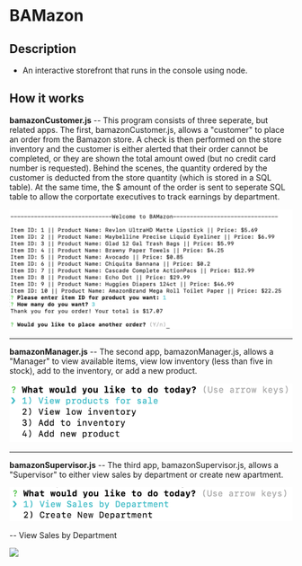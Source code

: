 # BAMazon

## Description

* An interactive storefront that runs in the console using node.

## How it works

**bamazonCustomer.js** -- This program consists of three seperate, but related apps. The first, bamazonCustomer.js, allows a "customer" to place an order from the Bamazon store. A check is then performed on the store inventory and the customer is either alerted that their order cannot be completed, or they are shown the total amount owed (but no credit card number is requested). Behind the scenes, the quantity ordered by the customer is deducted from the store quantity (which is stored in a SQL table). At the same time, the $ amount of the order is sent to seperate SQL table to allow the corportate executives to track earnings by department.

<kbd>
  <img src="images/bamazonCustomer.png">
</kbd>

---------------------------------------------------------------------------------------

**bamazonManager.js** -- The second app, bamazonManager.js, allows a "Manager" to view available items, view low inventory (less than five in stock), add to the inventory, or add a new product.

<kbd>
  <img src="images/bamazonManagerPrompt.png">
</kbd>

---------------------------------------------------------------------------------------
**bamazonSupervisor.js** -- The third app, bamazonSupervisor.js, allows a "Supervisor" to either view sales by department or create new apartment.

<kbd>
  <img src="images/bamwhatwouldyou.png">
</kbd>

-- View Sales by Department

<kbd>
  <img src="images/bamSupdep.png">
</kbd>

